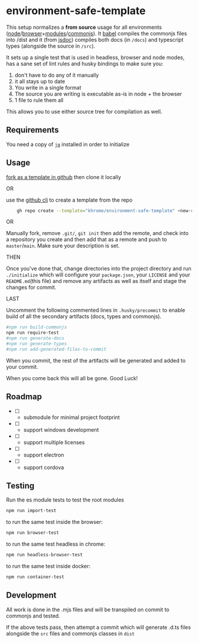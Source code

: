 <span>
    
environment-safe-template
=========================

This setup normalizes a **from source** usage for all environments ([node](https://nodejs.org/)/[browser](https://developer.mozilla.org/en-US/docs/Web/JavaScript)+[modules](https://developer.mozilla.org/en-US/docs/Web/JavaScript/Guide/Modules)/[commonjs](https://en.wikipedia.org/wiki/CommonJS)). It [babel]() compiles the commonjs files into /dist and it (from [jsdoc](https://jsdoc.app/)) compiles both docs (in `/docs`) and typescript types (alongside the source in `/src`).

It sets up a single test that is used in headless, browser and node modes, has a sane set of lint rules and husky bindings to make sure you:

1) don't have to do any of it manually
2) it all stays up to date
3) You write in a single format
4) The source you are writing is executable as-is in node + the browser
5) 1 file to rule them all

This allows you to use either source tree for compilation as well.

Requirements
------------

You need a copy of [`jq`](https://jqlang.github.io/jq/) installed in order to initialize

Usage
-----

[fork as a template in github]( https://docs.github.com/en/enterprise-server@2.22/repositories/creating-and-managing-repositories/creating-a-repository-from-a-template#creating-a-repository-from-a-template ) then clone it locally

OR

use the [github cli](https://cli.github.com/) to create a template from the repo
```bash
    gh repo create --template="khrome/environment-safe-template" <new-repo-name>
```

OR

Manually fork, remove `.git/`, `git init` then add the remote, and check into a repository you create and then add that as a remote and push to `master`/`main`. Make sure your description is set. 

THEN

Once you've done that, change directories into the project directory and run `./initialize` which will configure your `package.json`, your `LICENSE` and your `README.md`(this file) and remove any artifacts as well as itself and stage the changes for commit.

LAST

Uncomment the following commented lines in `.husky/precommit` to enable build of all the secondary artifacts (docs, types and commonjs).

```bash
#npm run build-commonjs
npm run require-test
#npm run generate-docs
#npm run generate-types
#npm run add-generated-files-to-commit
```

When you commit, the rest of the artifacts will be generated and added to your commit.

When you come back this will all be gone. Good Luck!

Roadmap
-------

- [ ] - submodule for minimal project footprint
- [ ] - support windows development
- [ ] - support multiple licenses
- [ ] - support electron
- [ ] - support cordova

</span>

Testing
-------

Run the es module tests to test the root modules
```bash
npm run import-test
```
to run the same test inside the browser:

```bash
npm run browser-test
```
to run the same test headless in chrome:
```bash
npm run headless-browser-test
```

to run the same test inside docker:
```bash
npm run container-test
```

Development
-----------
All work is done in the .mjs files and will be transpiled on commit to commonjs and tested.

If the above tests pass, then attempt a commit which will generate .d.ts files alongside the `src` files and commonjs classes in `dist`

